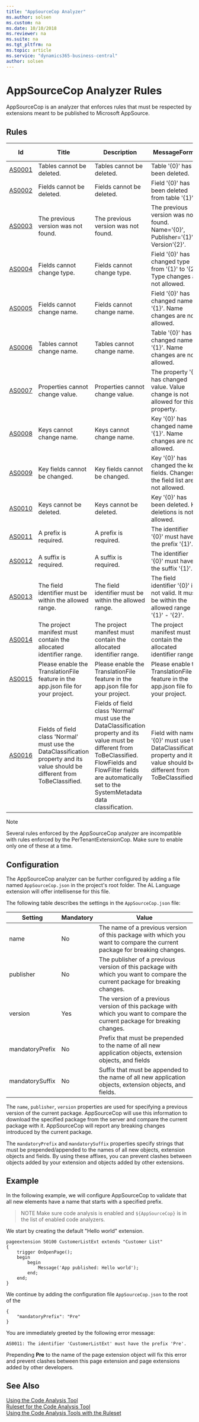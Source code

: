 ```yaml
---
title: "AppSourceCop Analyzer"
ms.author: solsen
ms.custom: na
ms.date: 10/10/2018
ms.reviewer: na
ms.suite: na
ms.tgt_pltfrm: na
ms.topic: article
ms.service: "dynamics365-business-central"
author: solsen
---
```

[//]: # (START>DO_NOT_EDIT)
[//]: # (IMPORTANT:Do not edit any of the content between here and the END>DO_NOT_EDIT.)
[//]: # (Any modifications should be made in the .xml or .resx files in the ModernDev repo.)
# AppSourceCop Analyzer Rules
AppSourceCop is an analyzer that enforces rules that must be respected by extensions meant to be published to Microsoft AppSource.

## Rules

|Id|Title|Description|MessageFormat|Category|Default Severity|IsEnabledbyDefault|
|--|-----|-----------|-------------|--------|----------------|------------------|
|[AS0001](appsourcecop-as0001-tabledeletionnotallowed.md)|Tables cannot be deleted.|Tables cannot be deleted.|Table '{0}' has been deleted.|Upgrade|Error|true|
|[AS0002](appsourcecop-as0002-fielddeletionnotallowed.md)|Fields cannot be deleted.|Fields cannot be deleted.|Field '{0}' has been deleted from table '{1}'.|Upgrade|Error|true|
|[AS0003](appsourcecop-as0003-previousversionnotfound.md)|The previous version was not found.|The previous version was not found.|The previous version was not found. Name='{0}', Publisher='{1}', Version'{2}'.|Upgrade|Warning|true|
|[AS0004](appsourcecop-as0004-fieldtypechangenotallowed.md)|Fields cannot change type.|Fields cannot change type.|Field '{0}' has changed type from '{1}' to '{2}'. Type changes are not allowed.|Upgrade|Error|true|
|[AS0005](appsourcecop-as0005-fieldnamechangenotallowed.md)|Fields cannot change name.|Fields cannot change name.|Field '{0}' has changed name to '{1}'. Name changes are not allowed.|Upgrade|Error|true|
|[AS0006](appsourcecop-as0006-tablenamechangenotallowed.md)|Tables cannot change name.|Tables cannot change name.|Table '{0}' has changed name to '{1}'. Name changes are not allowed.|Upgrade|Error|true|
|[AS0007](appsourcecop-as0007-propertyvaluechangenotallowed.md)|Properties cannot change value.|Properties cannot change value.|The property '{0}' has changed value. Value change is not allowed for this property.|Upgrade|Error|true|
|[AS0008](appsourcecop-as0008-keynamechangenotallowed.md)|Keys cannot change name.|Keys cannot change name.|Key '{0}' has changed name to '{1}'. Name changes are not allowed.|Upgrade|Error|true|
|[AS0009](appsourcecop-as0009-keyfieldschangenotallowed.md)|Key fields cannot be changed.|Key fields cannot be changed.|Key '{0}' has changed the key fields. Changes to the field list are not allowed.|Upgrade|Error|true|
|[AS0010](appsourcecop-as0010-keydeletenotallowed.md)|Keys cannot be deleted.|Keys cannot be deleted.|Key '{0}' has been deleted. Key deletions is not allowed.|Upgrade|Error|true|
|[AS0011](appsourcecop-as0011-identifiersmusthaveprefix.md)|A prefix is required.|A prefix is required.|The identifier '{0}' must have the prefix '{1}'.|Extensibility|Error|true|
|[AS0012](appsourcecop-as0012-identifiersmusthavesuffix.md)|A suffix is required.|A suffix is required.|The identifier '{0}' must have the suffix '{1}'.|Extensibility|Error|true|
|[AS0013](appsourcecop-as0013-fieldidmustbewithinallocatedrange.md)|The field identifier must be within the allowed range.|The field identifier must be within the allowed range.|The field identifier '{0}' is not valid. It must be within the allowed range '{1}' - '{2}'.|Extensibility|Error|true|
|[AS0014](appsourcecop-as0014-projectmanifestmustspecifyidrange.md)|The project manifest must contain the allocated identifier range.|The project manifest must contain the allocated identifier range.|The project manifest must contain the allocated identifier range.|Extensibility|Error|true|
|[AS0015](appsourcecop-as0015-translationsmustbeenabled.md)|Please enable the TranslationFile feature in the app.json file for your project.|Please enable the TranslationFile feature in the app.json file for your project.|Please enable the TranslationFile feature in the app.json file for your project.|Extensibility|Error|true|
|[AS0016](appsourcecop-as0016-dataclassificationmustbespecified.md)|Fields of field class 'Normal' must use the DataClassification property and its value should be different from ToBeClassified.|Fields of field class 'Normal' must use the DataClassification property and its value must be different from ToBeClassified. FlowFields and FlowFilter fields are automatically set to the SystemMetadata data classification.|Field with name '{0}' must use the DataClassification property and its value should be different from ToBeClassified.|Extensibility|Error|true|

[//]: # (IMPORTANT: END>DO_NOT_EDIT)

> [!NOTE]  
> Several rules enforced by the AppSourceCop analyzer are incompatible with rules enforced by the PerTenantExtensionCop. Make sure to enable only one of these at a time.

## Configuration
The AppSourceCop analyzer can be further configured by adding a file named ```AppSourceCop.json``` in the project's root folder. The AL Language extension will offer intellisense for this file.

The following table describes the settings in the ```AppSourceCop.json``` file:

|Setting|Mandatory|Value|
|-------|---------|-----|
|name|No|The name of a previous version of this package with which you want to compare the current package for breaking changes.|
|publisher|No|The publisher of a previous version of this package with which you want to compare the current package for breaking changes.|
|version|Yes|The version of a previous version of this package with which you want to compare the current package for breaking changes.|
|mandatoryPrefix|No|Prefix that must be prepended to the name of all new application objects, extension objects, and fields|
|mandatorySuffix|No|Suffix that must be appended to the name of all new application objects, extension objects, and fields.|

The ```name```, ```publisher```, ```version``` properties are used for specifying a previous version of the current package. AppSourceCop will use this information to download the specified package from the server and compare the current package with it. AppSourceCop will report any breaking changes introduced by the current package.

The ```mandatoryPrefix``` and ```mandatorySuffix``` properties specify strings that must be prepended/appended to the names of all new objects, extension objects and fields. By using these affixes, you can prevent clashes between objects added by your extension and objects added by other extensions.

## Example
In the following example, we will configure AppSourceCop to validate that all new elements have a name that starts with a specified prefix.

> NOTE
> Make sure code analysis is enabled and ```${AppSourceCop}``` is in the list of enabled code analyzers.

We start by creating the default "Hello world" extension.
```
pageextension 50100 CustomerListExt extends "Customer List"
{
    trigger OnOpenPage();
    begin
        begin
            Message('App published: Hello world');
        end;
    end;
}
```

We continue by adding the configuration file ```AppSourceCop.json``` to the root of the 

```
{
    "mandatoryPrefix": "Pre"
}
```

You are immediately greeted by the following error message:
```
AS0011: The identifier 'CustomerListExt' must have the prefix 'Pre'.
```

Prepending **Pre** to the name of the page extension object will fix this error and prevent clashes between this page extension and page extensions added by other developers.

## See Also  
[Using the Code Analysis Tool](../devenv-using-code-analysis-tool.md)  
[Ruleset for the Code Analysis Tool](../devenv-rule-set-syntax-for-code-analysis-tools.md)  
[Using the Code Analysis Tools with the Ruleset](../devenv-using-code-analysis-tool-with-rule-set.md)  